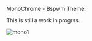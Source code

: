 MonoChrome - Bspwm Theme.

This is still a work in progrss.

![mono1](https://github.com/user-attachments/assets/98a38330-05fc-4925-92f7-92d15b91fb5b)
